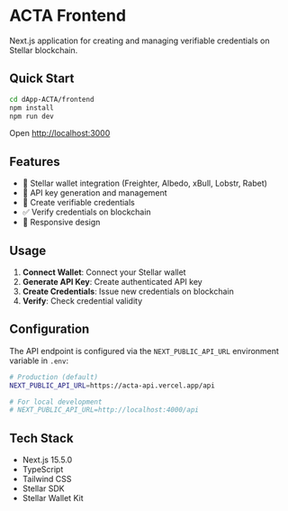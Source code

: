 # ACTA Frontend

Next.js application for creating and managing verifiable credentials on Stellar blockchain.

## Quick Start

```bash
cd dApp-ACTA/frontend
npm install
npm run dev
```

Open [http://localhost:3000](http://localhost:3000)

## Features

- 🔗 Stellar wallet integration (Freighter, Albedo, xBull, Lobstr, Rabet)
- 🔑 API key generation and management
- 📜 Create verifiable credentials
- ✅ Verify credentials on blockchain
- 📱 Responsive design

## Usage

1. **Connect Wallet**: Connect your Stellar wallet
2. **Generate API Key**: Create authenticated API key
3. **Create Credentials**: Issue new credentials on blockchain
4. **Verify**: Check credential validity

## Configuration

The API endpoint is configured via the `NEXT_PUBLIC_API_URL` environment variable in `.env`:

```bash
# Production (default)
NEXT_PUBLIC_API_URL=https://acta-api.vercel.app/api

# For local development
# NEXT_PUBLIC_API_URL=http://localhost:4000/api
```

## Tech Stack

- Next.js 15.5.0
- TypeScript
- Tailwind CSS
- Stellar SDK
- Stellar Wallet Kit